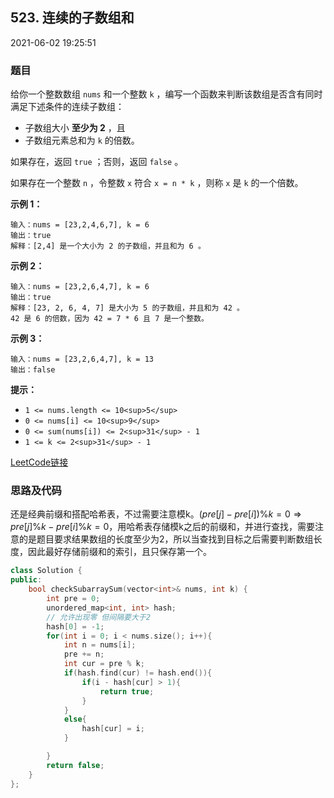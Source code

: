 ## 523. 连续的子数组和

2021-06-02 19:25:51

### 题目

给你一个整数数组 ``nums`` 和一个整数 ``k`` ，编写一个函数来判断该数组是否含有同时满足下述条件的连续子数组：


- 子数组大小 **至少为 2** ，且
- 子数组元素总和为 ``k`` 的倍数。


如果存在，返回 ``true`` ；否则，返回 ``false`` 。

如果存在一个整数 ``n`` ，令整数 ``x`` 符合 ``x = n * k`` ，则称 ``x`` 是 ``k`` 的一个倍数。

 

**示例 1：**

```
输入：nums = [23,2,4,6,7], k = 6
输出：true
解释：[2,4] 是一个大小为 2 的子数组，并且和为 6 。
```

**示例 2：**

```
输入：nums = [23,2,6,4,7], k = 6
输出：true
解释：[23, 2, 6, 4, 7] 是大小为 5 的子数组，并且和为 42 。
42 是 6 的倍数，因为 42 = 7 * 6 且 7 是一个整数。
```

**示例 3：**

```
输入：nums = [23,2,6,4,7], k = 13
输出：false
```

 

**提示：**


- ``1 <= nums.length <= 10<sup>5</sup>``
- ``0 <= nums[i] <= 10<sup>9</sup>``
- ``0 <= sum(nums[i]) <= 2<sup>31</sup> - 1``
- ``1 <= k <= 2<sup>31</sup> - 1``



[LeetCode链接](https://leetcode-cn.com/problems/continuous-subarray-sum/)

### 思路及代码

还是经典前缀和搭配哈希表，不过需要注意模k。$(pre[j] - pre[i])\%k=0 \Rightarrow pre[j]\%k - pre[i]\%k = 0$，用哈希表存储模k之后的前缀和，并进行查找，需要注意的是题目要求结果数组的长度至少为2，所以当查找到目标之后需要判断数组长度，因此最好存储前缀和的索引，且只保存第一个。

```cpp
class Solution {
public:
    bool checkSubarraySum(vector<int>& nums, int k) {
        int pre = 0;
        unordered_map<int, int> hash;
        // 允许出现零 但间隔要大于2
        hash[0] = -1;
        for(int i = 0; i < nums.size(); i++){
            int n = nums[i];
            pre += n;
            int cur = pre % k;
            if(hash.find(cur) != hash.end()){
                if(i - hash[cur] > 1){
                    return true;
                }
            }
            else{
                hash[cur] = i;
            }

        }
        return false;
    }
};
```